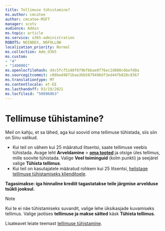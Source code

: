 ```yaml
---
title: Tellimuse tühistamine?
ms.author: cmcatee
author: cmcatee-MSFT
manager: scotv
audience: Admin
ms.topic: article
ms.service: o365-administration
ROBOTS: NOINDEX, NOFOLLOW
localization_priority: Normal
ms.collection: Adm_O365
ms.custom:
- "4"
- "1400001"
ms.openlocfilehash: d4c5fcf5140f079bfb6ae0f76ec2d080c6befd0a
ms.sourcegitcommit: c08bed4071baa3bb5879496df3ed44fb828c8367
ms.translationtype: MT
ms.contentlocale: et-EE
ms.lasthandoff: 03/19/2021
ms.locfileid: "50896863"
---
```

# <a name="canceling-your-subscription"></a>Tellimuse tühistamine?

Meil on kahju, et sa lähed, aga kui soovid oma tellimuse tühistada, siis siin on Sinu valikud.
  
- Kui teil on vähem kui 25 määratud litsentsi, saate tellimuse veebis tühistada. Avage leht **Arveldamine** \> **[oma tooted](https://go.microsoft.com/fwlink/p/?linkid=842054)** ja otsige üles tellimus, mille soovite tühistada. Valige **Veel toiminguid** (kolm punkti) ja seejärel valige **Tühista tellimus**.
- Kui teil on kasutajatele määratud rohkem kui 25 litsentsi, [helistage tellimuse tühistamiseks klienditoele](https://docs.microsoft.com/microsoft-365/admin/contact-support-for-business-products?view=o365-worldwide).
  
**Tagasimakse: iga hinnaline krediit tagastatakse teile järgmise arvelduse tsükli jooksul.**

> [!NOTE]
> Kui te ei näe tühistamiseks suvandit, valige lehe üksikasjade kuvamiseks tellimus. Valige jaotises **tellimuse ja makse sätted** käsk **Tühista tellimus**.

Lisateavet leiate teemast [tellimuse tühistamine](https://docs.microsoft.com/microsoft-365/commerce/subscriptions/cancel-your-subscription).
